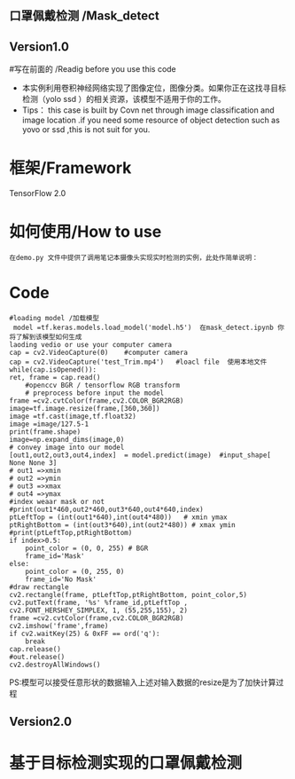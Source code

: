 ## 口罩佩戴检测 /Mask_detect
## Version1.0
#写在前面的 /Readig before you use this code

 - 本实例利用卷积神经网络实现了图像定位，图像分类。如果你正在这找寻目标检测（yolo ssd ）的相关资源，该模型不适用于你的工作。
 - Tips： this case is built by Covn net  through image classification 
   and image location .if you need some resource of object detection
   such as yovo or ssd ,this is not suit for you.

# 框架/Framework
TensorFlow  2.0
# 如何使用/How to use
	在demo.py 文件中提供了调用笔记本摄像头实现实时检测的实例，此处作简单说明：
# Code

    #loading model /加载模型
     model =tf.keras.models.load_model('model.h5')  在mask_detect.ipynb 你将了解到该模型如何生成
    laoding vedio or use your computer camera
    cap = cv2.VideoCapture(0)    #computer camera
    cap = cv2.VideoCapture('test_Trim.mp4')   #loacl file  使用本地文件
    while(cap.isOpened()):
    ret, frame = cap.read()
        #openccv BGR / tensorflow RGB transform
        # preprocess before input the model
    frame =cv2.cvtColor(frame,cv2.COLOR_BGR2RGB)
    image=tf.image.resize(frame,[360,360])
    image =tf.cast(image,tf.float32)
    image =image/127.5-1
    print(frame.shape)
    image=np.expand_dims(image,0)
    # convey image into our model
    [out1,out2,out3,out4,index]  = model.predict(image)  #input_shape[ None None 3] 
    # out1 =>xmin
    # out2 =>ymin
    # out3 =>xmax
    # out4 =>ymax
    #index weaar mask or not
    #print(out1*460,out2*460,out3*640,out4*640,index)
    ptLeftTop = (int(out1*640),int(out4*480))   # xmin ymax
    ptRightBottom = (int(out3*640),int(out2*480)) # xmax ymin
    #print(ptLeftTop,ptRightBottom)
    if index>0.5:
        point_color = (0, 0, 255) # BGR
        frame_id='Mask'
    else:
        point_color = (0, 255, 0)
        frame_id='No Mask'
    #draw rectangle
    cv2.rectangle(frame, ptLeftTop,ptRightBottom, point_color,5)
    cv2.putText(frame, '%s' %frame_id,ptLeftTop , cv2.FONT_HERSHEY_SIMPLEX, 1, (55,255,155), 2)
    frame =cv2.cvtColor(frame,cv2.COLOR_BGR2RGB)
    cv2.imshow('frame',frame)
    if cv2.waitKey(25) & 0xFF == ord('q'):
        break
    cap.release()
    #out.release()
    cv2.destroyAllWindows()
    
PS:模型可以接受任意形状的数据输入上述对输入数据的resize是为了加快计算过程

## Version2.0 
# 基于目标检测实现的口罩佩戴检测


